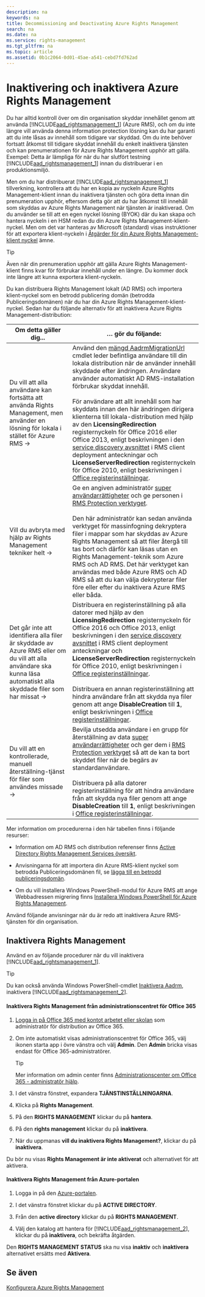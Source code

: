 ```yaml
---
description: na
keywords: na
title: Decommissioning and Deactivating Azure Rights Management
search: na
ms.date: na
ms.service: rights-management
ms.tgt_pltfrm: na
ms.topic: article
ms.assetid: 0b1c2064-0d01-45ae-a541-cebd7fd762ad
---
```

# Inaktivering och inaktivera Azure Rights Management
Du har alltid kontroll över om din organisation skyddar innehållet genom att använda [!INCLUDE[aad_rightsmanagement_1](../Token/aad_rightsmanagement_1_md.md)] (Azure RMS), och om du inte längre vill använda denna information protection lösning kan du har garanti att du inte låsas av innehåll som tidigare var skyddad. Om du inte behöver fortsatt åtkomst till tidigare skyddat innehåll du enkelt inaktivera tjänsten och kan prenumerationen för Azure Rights Management upphör att gälla. Exempel: Detta är lämpliga för när du har slutfört testning [!INCLUDE[aad_rightsmanagement_1](../Token/aad_rightsmanagement_1_md.md)] innan du distribuerar i en produktionsmiljö.

Men om du har distribuerat [!INCLUDE[aad_rightsmanagement_1](../Token/aad_rightsmanagement_1_md.md)] tillverkning, kontrollera att du har en kopia av nyckeln Azure Rights Management-klient innan du inaktivera tjänsten och göra detta innan din prenumeration upphör, eftersom detta gör att du har åtkomst till innehåll som skyddas av Azure Rights Management när tjänsten är inaktiverad. Om du använder se till att en egen nyckel lösning (BYOK) där du kan skapa och hantera nyckeln i en HSM redan du din Azure Rights Management-klient-nyckel. Men om det var hanteras av Microsoft (standard) visas instruktioner för att exportera klient-nyckeln i [Åtgärder för din Azure Rights Management-klient nyckel](../Topic/Operations_for_Your_Azure_Rights_Management_Tenant_Key.md) ämne.

> [!TIP]
> Även när din prenumeration upphör att gälla Azure Rights Management-klient finns kvar för förbrukar innehåll under en längre. Du kommer dock inte längre att kunna exportera klient-nyckeln.

Du kan distribuera Rights Management lokalt (AD RMS) och importera klient-nyckel som en betrodd publicering domän (betrodda Publiceringsdomänen) när du har din Azure Rights Management-klient-nyckel. Sedan har du följande alternativ för att inaktivera Azure Rights Management-distribution:

|Om detta gäller dig...|… gör du följande:|
|--------------------------|----------------------|
|Du vill att alla användare kan fortsätta att använda Rights Management, men använder en lösning för lokala i stället för Azure RMS →|Använd den [mängd AadrmMigrationUrl](https://msdn.microsoft.com/library/azure/dn629429.aspx) cmdlet leder befintliga användare till din lokala distribution när de använder innehåll skyddade efter ändringen. Användare använder automatiskt AD RMS-installation förbrukar skyddat innehåll.<br /><br />För användare att allt innehåll som har skyddats innan den här ändringen dirigera klienterna till lokala-distribution med hjälp av den **LicensingRedirection** registernyckeln för Office 2016 eller Office 2013, enligt beskrivningen i den [service discovery avsnittet](https://technet.microsoft.com/library/jj159267%28v=ws.10%29.aspx) i RMS client deployment anteckningar och **LicenseServerRedirection** registernyckeln för Office 2010, enligt beskrivningen i [Office registerinställningar](https://technet.microsoft.com/library/dd772637%28v=ws.10%29.aspx).|
|Vill du avbryta med hjälp av Rights Management tekniker helt →|Ge en angiven administratör [super användarrättigheter](https://technet.microsoft.com/library/mt147272.aspx) och ge personen i [RMS Protection verktyget](http://www.microsoft.com/en-us/download/details.aspx?id=47256).<br /><br />Den här administratör kan sedan använda verktyget för massinfogning dekryptera filer i mappar som har skyddas av Azure Rights Management så att filer återgå till tas bort och därför kan läsas utan en Rights Management-teknik som Azure RMS och AD RMS. Det här verktyget kan användas med både Azure RMS och AD RMS så att du kan välja dekrypterar filer före eller efter du inaktivera Azure RMS eller båda.|
|Det går inte att identifiera alla filer är skyddade av Azure RMS eller om du vill att alla användare ska kunna läsa automatiskt alla skyddade filer som har missat →|Distribuera en registerinställning på alla datorer med hjälp av den **LicensingRedirection** registernyckeln för Office 2016 och Office 2013, enligt beskrivningen i den [service discovery avsnittet](https://technet.microsoft.com/library/jj159267%28v=ws.10%29.aspx) i RMS client deployment anteckningar och **LicenseServerRedirection** registernyckeln för Office 2010, enligt beskrivningen i [Office registerinställningar](https://technet.microsoft.com/library/dd772637%28v=ws.10%29.aspx).<br /><br />Distribuera en annan registerinställning att hindra användare från att skydda nya filer genom att ange **DisableCreation** till **1**, enligt beskrivningen i [Office registerinställningar](https://technet.microsoft.com/library/dd772637%28v=ws.10%29.aspx).|
|Du vill att en kontrollerade, manuell återställning-tjänst för filer som användes missade →|Bevilja utsedda användare i en grupp för återställning av data [super användarrättigheter](https://technet.microsoft.com/library/mt147272.aspx) och ger dem i [RMS Protection verktyget](http://www.microsoft.com/en-us/download/details.aspx?id=47256) så att de kan ta bort skyddet filer när de begärs av standardanvändare.<br /><br />Distribuera på alla datorer registerinställning för att hindra användare från att skydda nya filer genom att ange **DisableCreation** till **1**, enligt beskrivningen i [Office registerinställningar](https://technet.microsoft.com/library/dd772637%28v=ws.10%29.aspx).|
Mer information om procedurerna i den här tabellen finns i följande resurser:

-   Information om AD RMS och distribution referenser finns [Active Directory Rights Management Services översikt](https://technet.microsoft.com/library/hh831364.aspx).

-   Anvisningarna för att importera din Azure RMS-klient nyckel som betrodda Publiceringsdomänen fil, se [lägga till en betrodd publiceringsdomän](https://technet.microsoft.com/library/cc771460.aspx).

-   Om du vill installera Windows PowerShell-modul för Azure RMS att ange Webbadressen migrering finns [Installera Windows PowerShell för Azure Rights Management](../Topic/Installing_Windows_PowerShell_for_Azure_Rights_Management.md).

Använd följande anvisningar när du är redo att inaktivera Azure RMS-tjänsten för din organisation.

## Inaktivera Rights Management
Använd en av följande procedurer när du vill inaktivera [!INCLUDE[aad_rightsmanagement_1](../Token/aad_rightsmanagement_1_md.md)].

> [!TIP]
> Du kan också använda Windows PowerShell-cmdlet [Inaktivera Aadrm](http://msdn.microsoft.com/library/windowsazure/dn629422.aspx), inaktivera [!INCLUDE[aad_rightsmanagement_2](../Token/aad_rightsmanagement_2_md.md)].

#### Inaktivera Rights Management från administrationscentret för Office 365

1.  [Logga in på Office 365 med kontot arbetet eller skolan](https://portal.office.com/) som administratör för distribution av Office 365.

2.  Om inte automatiskt visas administrationscentret för Office 365, välj ikonen starta app i övre vänstra och välj **Admin**. Den **Admin** bricka visas endast för Office 365-administratörer.

    > [!TIP]
    > Mer information om admin center finns [Administrationscenter om Office 365 - administratör hjälp](https://support.office.com/article/About-the-Office-365-admin-center-Admin-Help-58537702-d421-4d02-8141-e128e3703547).

3.  I det vänstra fönstret, expandera **TJÄNSTINSTÄLLNINGARNA**.

4.  Klicka på **Rights Management**.

5.  På den **RIGHTS MANAGEMENT** klickar du på **hantera**.

6.  På den **rights management** klickar du på **inaktivera**.

7.  När du uppmanas **vill du inaktivera Rights Management?**, klickar du på **inaktivera**.

Du bör nu visas **Rights Management är inte aktiverat** och alternativet för att aktivera.

#### Inaktivera Rights Management från Azure-portalen

1.  Logga in på den [Azure-portalen](http://go.microsoft.com/fwlink/p/?LinkID=275081).

2.  I det vänstra fönstret klickar du på **ACTIVE DIRECTORY**.

3.  Från den **active directory** klickar du på **RIGHTS MANAGEMENT**.

4.  Välj den katalog att hantera för [!INCLUDE[aad_rightsmanagement_2](../Token/aad_rightsmanagement_2_md.md)], klickar du på **inaktivera**, och bekräfta åtgärden.

Den **RIGHTS MANAGEMENT STATUS** ska nu visa **inaktiv** och **inaktivera** alternativet ersätts med **Aktivera**.

## Se även
[Konfigurera Azure Rights Management](../Topic/Configuring_Azure_Rights_Management.md)

